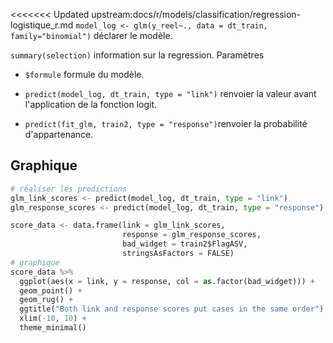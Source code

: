 <<<<<<< Updated upstream:docs/r/models/classification/regression-logistique_r.md
`model_log <- glm(y_reel~., data = dt_train, family="binomial")` déclarer le modèle.

`summary(selection)` information sur la regression. Paramètres

* `$formule` formule du modèle.

* `predict(model_log, dt_train, type = "link")` renvoier la valeur avant l'application de la fonction logit.
* `predict(fit_glm, train2, type = "response")`renvoier la probabilité d'appartenance.

## Graphique

``` py
# réaliser les predictions
glm_link_scores <- predict(model_log, dt_train, type = "link")
glm_response_scores <- predict(model_log, dt_train, type = "response")

score_data <- data.frame(link = glm_link_scores, 
                         response = glm_response_scores,
                         bad_widget = train2$FlagASV,
                         stringsAsFactors = FALSE)
# graphique
score_data %>% 
  ggplot(aes(x = link, y = response, col = as.factor(bad_widget))) +
  geom_point() + 
  geom_rug() + 
  ggtitle("Both link and response scores put cases in the same order") +
  xlim(-10, 10) + 
  theme_minimal()
```
